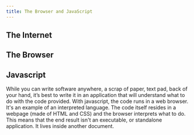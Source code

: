 ```yaml
---
title: The Browser and JavaScript
---
```

## The Internet

## The Browser

## Javascript

While you can write software anywhere, a scrap of paper, text pad, back of your hand, it’s best to write it in an application that will understand what to do with the code provided. With javascript, the code runs in a web browser. It's an example of an interpreted language. The code itself resides in a webpage (made of HTML and CSS) and the browser interprets what to do. This means that the end result isn't an executable, or standalone application. It lives inside another document.
